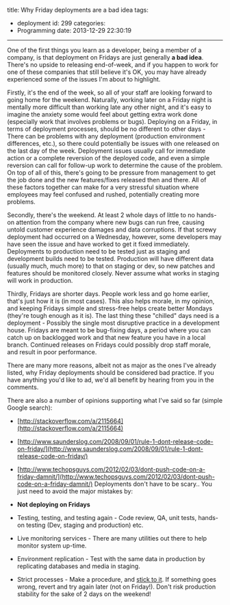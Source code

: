 title: Why Friday deployments are a bad idea
tags:
  - deployment
id: 299
categories:
  - Programming
date: 2013-12-29 22:30:19
---

One of the first things you learn as a developer, being a member of a company, is that deployment on Fridays are just generally **a bad idea**. There's no upside to releasing end-of-week, and if you happen to work for one of these companies that still believe it's OK, you may have already experienced some of the issues I'm about to highlight.

Firstly, it's the end of the week, so all of your staff are looking forward to going home for the weekend. Naturally, working later on a Friday night is mentally more difficult than working late any other night, and it's easy to imagine the anxiety some would feel about getting extra work done (especially work that involves problems or bugs). Deploying on a Friday, in terms of deployment processes, should be no different to other days - There can be problems with any deployment (production environment differences, etc.), so there could potentially be issues with one released on the last day of the week. Deployment issues usually call for immediate action or a complete reversion of the deployed code, and even a simple reversion can call for follow-up work to determine the cause of the problem. On top of all of this, there's going to be pressure from management to get the job done and the new features/fixes released then and there. All of these factors together can make for a very stressful situation where employees may feel confused and rushed, potentially creating more problems.

Secondly, there's the weekend. At least 2 whole days of little to no hands-on attention from the company where new bugs can run free, causing untold customer experience damages and data corruptions. If that screwy deployment had occurred on a Wednesday, however, some developers may have seen the issue and have worked to get it fixed immediately. Deployments to production need to be tested just as staging and development builds need to be tested. Production will have different data (usually much, much more) to that on staging or dev, so new patches and features should be monitored closely. Never assume what works in staging will work in production.

Thirdly, Fridays are shorter days. People work less and go home earlier, that's just how it is (in most cases). This also helps morale, in my opinion, and keeping Fridays simple and stress-free helps create better Mondays (they're tough enough as it is). The last thing these "chilled" days need is a deployment - Possibly the single most disruptive practice in a development house. Fridays are meant to be bug-fixing days, a period where you can catch up on backlogged work and that new feature you have in a local branch. Continued releases on Fridays could possibly drop staff morale, and result in poor performance.

There are many more reasons, albeit not as major as the ones I've already listed, why Friday deployments should be considered bad practice. If you have anything you'd like to ad, we'd all benefit by hearing from you in the comments.

There are also a number of opinions supporting what I've said so far (simple Google search):

*   [http://stackoverflow.com/a/2115664](http://stackoverflow.com/a/2115664)
*   [http://www.saunderslog.com/2008/09/01/rule-1-dont-release-code-on-friday/](http://www.saunderslog.com/2008/09/01/rule-1-dont-release-code-on-friday/)
*   [http://www.techopsguys.com/2012/02/03/dont-push-code-on-a-friday-damnit/](http://www.techopsguys.com/2012/02/03/dont-push-code-on-a-friday-damnit/)
Deployments don't have to be scary.. You just need to avoid the major mistakes by:

*   **Not deploying on Fridays**
*   Testing, testing, and testing again - Code review, QA, unit tests, hands-on testing (Dev, staging and production) etc.
*   Live monitoring services - There are many utilities out there to help monitor system up-time.
*   Environment replication - Test with the same data in production by replicating databases and media in staging.
*   Strict processes - Make a procedure, and <span style="text-decoration: underline;">stick to it</span>. If something goes wrong, revert and try again later (not on Friday!).
Don't risk production stability for the sake of 2 days on the weekend!